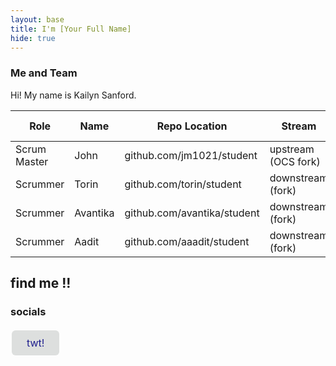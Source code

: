 ```yaml
---
layout: base
title: I'm [Your Full Name]
hide: true
---
```


### Me and Team

Hi! My name is Kailyn Sanford.

| Role         | Name     | Repo Location                       | Stream                | Repo Name |
|--------------|----------|-------------------------------------|-----------------------|-----------|
| Scrum Master | John     | github.com/jm1021/student           | upstream (OCS fork)   | student   |
| Scrummer     | Torin    | github.com/torin/student            | downstream (fork)     | student   |
| Scrummer     | Avantika | github.com/avantika/student         | downstream (fork)     | student   |
| Scrummer     | Aadit    | github.com/aaadit/student           | downstream (fork)     | student   |


## find me !!

### socials


<a href="https://x.com" 
   style="background-color: #dddfdeff;
          color: #1f1f8eff;
          text-align: center;
          font-size: 16px;
          margin: 4px 2px;
          cursor: pointer;
          padding: 10px 24px;
          border: none;
          border-radius: 6px;
          text-decoration: none;
          display: inline-block;">
  twt!
</a>

